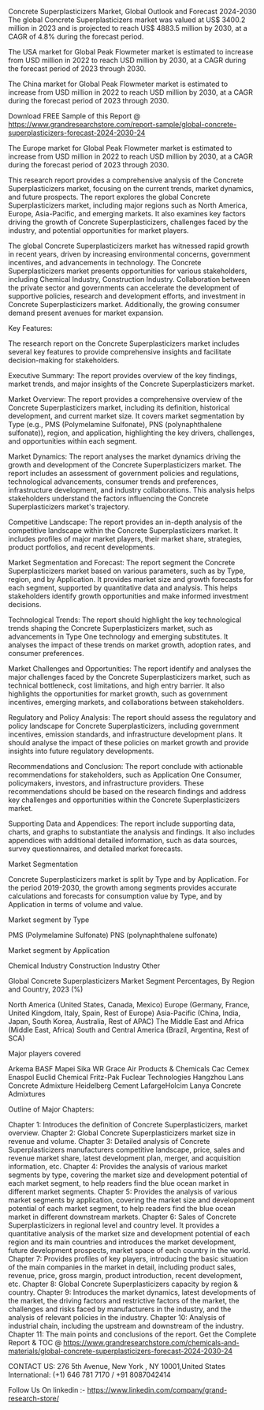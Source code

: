 Concrete Superplasticizers Market, Global Outlook and Forecast 2024-2030
The global Concrete Superplasticizers market was valued at US$ 3400.2 million in 2023 and is projected to reach US$ 4883.5 million by 2030, at a CAGR of 4.8% during the forecast period.

The USA market for Global Peak Flowmeter market is estimated to increase from USD million in 2022 to reach USD million by 2030, at a CAGR during the forecast period of 2023 through 2030.

The China market for Global Peak Flowmeter market is estimated to increase from USD million in 2022 to reach USD million by 2030, at a CAGR during the forecast period of 2023 through 2030.

Download FREE Sample of this Report @ https://www.grandresearchstore.com/report-sample/global-concrete-superplasticizers-forecast-2024-2030-24

The Europe market for Global Peak Flowmeter market is estimated to increase from USD million in 2022 to reach USD million by 2030, at a CAGR during the forecast period of 2023 through 2030.

This research report provides a comprehensive analysis of the Concrete Superplasticizers market, focusing on the current trends, market dynamics, and future prospects. The report explores the global Concrete Superplasticizers market, including major regions such as North America, Europe, Asia-Pacific, and emerging markets. It also examines key factors driving the growth of Concrete Superplasticizers, challenges faced by the industry, and potential opportunities for market players.

The global Concrete Superplasticizers market has witnessed rapid growth in recent years, driven by increasing environmental concerns, government incentives, and advancements in technology. The Concrete Superplasticizers market presents opportunities for various stakeholders, including Chemical Industry, Construction Industry. Collaboration between the private sector and governments can accelerate the development of supportive policies, research and development efforts, and investment in Concrete Superplasticizers market. Additionally, the growing consumer demand present avenues for market expansion.

Key Features:

The research report on the Concrete Superplasticizers market includes several key features to provide comprehensive insights and facilitate decision-making for stakeholders.

Executive Summary: The report provides overview of the key findings, market trends, and major insights of the Concrete Superplasticizers market.

Market Overview: The report provides a comprehensive overview of the Concrete Superplasticizers market, including its definition, historical development, and current market size. It covers market segmentation by Type (e.g., PMS (Polymelamine Sulfonate), PNS (polynaphthalene sulfonate)), region, and application, highlighting the key drivers, challenges, and opportunities within each segment.

Market Dynamics: The report analyses the market dynamics driving the growth and development of the Concrete Superplasticizers market. The report includes an assessment of government policies and regulations, technological advancements, consumer trends and preferences, infrastructure development, and industry collaborations. This analysis helps stakeholders understand the factors influencing the Concrete Superplasticizers market's trajectory.

Competitive Landscape: The report provides an in-depth analysis of the competitive landscape within the Concrete Superplasticizers market. It includes profiles of major market players, their market share, strategies, product portfolios, and recent developments.

Market Segmentation and Forecast: The report segment the Concrete Superplasticizers market based on various parameters, such as by Type, region, and by Application. It provides market size and growth forecasts for each segment, supported by quantitative data and analysis. This helps stakeholders identify growth opportunities and make informed investment decisions.

Technological Trends: The report should highlight the key technological trends shaping the Concrete Superplasticizers market, such as advancements in Type One technology and emerging substitutes. It analyses the impact of these trends on market growth, adoption rates, and consumer preferences.

Market Challenges and Opportunities: The report identify and analyses the major challenges faced by the Concrete Superplasticizers market, such as technical bottleneck, cost limitations, and high entry barrier. It also highlights the opportunities for market growth, such as government incentives, emerging markets, and collaborations between stakeholders.

Regulatory and Policy Analysis: The report should assess the regulatory and policy landscape for Concrete Superplasticizers, including government incentives, emission standards, and infrastructure development plans. It should analyse the impact of these policies on market growth and provide insights into future regulatory developments.

Recommendations and Conclusion: The report conclude with actionable recommendations for stakeholders, such as Application One Consumer, policymakers, investors, and infrastructure providers. These recommendations should be based on the research findings and address key challenges and opportunities within the Concrete Superplasticizers market.

Supporting Data and Appendices: The report include supporting data, charts, and graphs to substantiate the analysis and findings. It also includes appendices with additional detailed information, such as data sources, survey questionnaires, and detailed market forecasts.

Market Segmentation

Concrete Superplasticizers market is split by Type and by Application. For the period 2019-2030, the growth among segments provides accurate calculations and forecasts for consumption value by Type, and by Application in terms of volume and value.

Market segment by Type

PMS (Polymelamine Sulfonate)
PNS (polynaphthalene sulfonate)

Market segment by Application

Chemical Industry
Construction Industry
Other

Global Concrete Superplasticizers Market Segment Percentages, By Region and Country, 2023 (%)

North America (United States, Canada, Mexico)
Europe (Germany, France, United Kingdom, Italy, Spain, Rest of Europe)
Asia-Pacific (China, India, Japan, South Korea, Australia, Rest of APAC)
The Middle East and Africa (Middle East, Africa)
South and Central America (Brazil, Argentina, Rest of SCA)

Major players covered

Arkema
BASF
Mapei
Sika
WR Grace
Air Products & Chemicals
Cac
Cemex
Enaspol
Euclid Chemical
Fritz-Pak
Fuclear Technologies
Hangzhou Lans Concrete Admixture
Heidelberg Cement
LafargeHolcim
Lanya Concrete Admixtures

Outline of Major Chapters:

Chapter 1: Introduces the definition of Concrete Superplasticizers, market overview.
Chapter 2: Global Concrete Superplasticizers market size in revenue and volume.
Chapter 3: Detailed analysis of Concrete Superplasticizers manufacturers competitive landscape, price, sales and revenue market share, latest development plan, merger, and acquisition information, etc.
Chapter 4: Provides the analysis of various market segments by type, covering the market size and development potential of each market segment, to help readers find the blue ocean market in different market segments.
Chapter 5: Provides the analysis of various market segments by application, covering the market size and development potential of each market segment, to help readers find the blue ocean market in different downstream markets.
Chapter 6: Sales of Concrete Superplasticizers in regional level and country level. It provides a quantitative analysis of the market size and development potential of each region and its main countries and introduces the market development, future development prospects, market space of each country in the world.
Chapter 7: Provides profiles of key players, introducing the basic situation of the main companies in the market in detail, including product sales, revenue, price, gross margin, product introduction, recent development, etc.
Chapter 8: Global Concrete Superplasticizers capacity by region & country.
Chapter 9: Introduces the market dynamics, latest developments of the market, the driving factors and restrictive factors of the market, the challenges and risks faced by manufacturers in the industry, and the analysis of relevant policies in the industry.
Chapter 10: Analysis of industrial chain, including the upstream and downstream of the industry.
Chapter 11: The main points and conclusions of the report.
Get the Complete Report & TOC @ https://www.grandresearchstore.com/chemicals-and-materials/global-concrete-superplasticizers-forecast-2024-2030-24

CONTACT US:
276 5th Avenue, New York , NY 10001,United States
International: (+1) 646 781 7170 / +91 8087042414

Follow Us On linkedin :- https://www.linkedin.com/company/grand-research-store/
